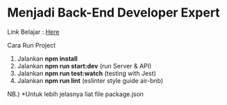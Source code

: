 # Menjadi Back-End Developer Expert

Link Belajar : [Here](https://www.dicoding.com/academies/276)  

Cara Run Project  
1. Jalankan **npm install**
2. Jalankan **npm run start:dev** (run Server & API)
3. Jalankan **npm run test:watch** (testing with Jest)
4. Jalankan **npm run lint** (eslinter style guide air-bnb)

NB.) *Untuk lebih jelasnya liat file package.json  